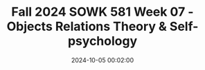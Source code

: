 ---
layout: single_presentation
name: fall-2024-sowk-581-week-07-objects-relations-theory-self-psychology.md
title: "Fall 2024 SOWK 581 Week 07 - Objects Relations Theory & Self-psychology"
date:  2024-10-05 00:02:00
presentation_id: viqzPr
permalink: /viqzPr/
redirect_from:
  - /presentations/viqzPr/fall-2024-sowk-581-week-07-objects-relations-theory-self-psychology
slides: 
  - slide_name: deck-viqzPr-large-0.jpeg
    slide_alt: "Silhouette of a person with icons (brain, film, heart) above. Text: 'Objects Relations Theory & Self-Psychology, Week 07.' Bottom text: 'Jacob Campbell, Ph.D., LICSW, Heritage University, SOWK 581.'"
  - slide_name: deck-viqzPr-large-1.jpeg
    slide_alt: "Presentation slide displaying a 'Week 07 Agenda' with topics listed: psychosocial assessment, object relations theory, self-psychology components, empathetic responding, and ADHD diagnosis."
  - slide_name: deck-viqzPr-large-2.jpeg
    slide_alt: "Three monthly calendars (October, November, December) display due dates and events. October 20 is 'Intervention Plan Presentation Due.' November highlights on 2, 16, 28-29. December 8 marks 'Classes End, Case Study Paper Due.' Title: 'Psychosocial Assessment.'"
  - slide_name: deck-viqzPr-large-3.jpeg
    slide_alt: "Title: Psychosocial AssessmentObject: Text slideAction: Describes psychosocial assessment assignment for SOWK 581Context: Instructions include evaluating cultural factors, using the 'Case of Vincent' exemplar, and referring to text by Cooper and Lesser (2022)."
  - slide_name: deck-viqzPr-large-4.jpeg
    slide_alt: "A slide titled 'Psychosocial Assessment' contains a table with two columns: 'Description' and 'Highly Developed.' The table lists criteria like cultural factors, documentation, and client needs, each with detailed explanations."
  - slide_name: deck-viqzPr-large-5.jpeg
    slide_alt: "Slide titled 'Five Assumptions of Time Limited Dynamic Psychotherapy' from a presentation. Contains detailed text summarizing key assumptions, including past learning, present maintenance of patterns, reenactment in therapy, dyadic therapeutic relationship, and child-focus in patterns."
  - slide_name: deck-viqzPr-large-6.jpeg
    slide_alt: "A black bowl holds colorful, stylized fruit. Text reads: 'Object Relation Theory, Example of youth M,' listing: 'Acts to self, Expectations of others' reactions, Actions of others towards self, Acts of the self towards the self' (Cooper & Granucci Lesser, 2022)."
  - slide_name: deck-viqzPr-large-7.jpeg
    slide_alt: "The slide presents an overview of 'Self-Psychology,' detailing the concept of the self and selfobject needs. Key points include mirroring, idealization, and twinship as essential psychological functions. (Cooper & Granucci Lesser, 2022)"
  - slide_name: deck-viqzPr-large-8.jpeg
    slide_alt: "Slide displays text outlining the 'Role of the Therapist in Self-Psychology.' It discusses patients' feelings, self-soothing abilities, and optimal frustration, reframed as 'optimal responsiveness.' Authored by Cooper & Granucci Lesser, 2022."
  - slide_name: deck-viqzPr-large-9.jpeg
    slide_alt: "Text slide featuring a white background with bold black text: 'Every aspect of self-psychology as a therapeutic approach is framed within the context of empathy.' Reference: (Cooper & Granucci Lesser, 2022)."
  - slide_name: deck-viqzPr-large-10.jpeg
    slide_alt: "The presentation slide features a text box listing four parts of empathetic communication: perspective taking, non-judgment, recognizing emotions, and emotional communication. It cites Wiseman (2007)."
  - slide_name: deck-viqzPr-large-11.jpeg
    slide_alt: "Slide with the title 'Levels of Empathetic Responding' by Hepworth et al., 2022. Text describes 'Reciprocal Empathy' focusing on clients' feelings and 'Surface empathy,' reflecting clients' expressed feelings. A car icon is present."
  - slide_name: deck-viqzPr-large-12.jpeg
    slide_alt: "Slide displays text about 'Practice with Empathetic Responding.' The scenario involves Jamal, a 16-year-old, who moved after his parents' divorce, facing academic and emotional challenges. Context: social worker support."
  - slide_name: deck-viqzPr-large-13.jpeg
    slide_alt: "**Slide Title: Practice with Empathetic Responding****Object:** Text detailing a scenario.**Action:** Describes a case study exercise.**Context:** **- Client:** Sarah, a 35-year-old survivor of domestic violence, feeling conflicted after leaving an abusive relationship.**- Social Worker:** A case manager at a domestic violence shelter, tasked with providing emotional support and safety planning for Sarah's future."
  - slide_name: deck-viqzPr-large-14.jpeg
    slide_alt: "Slide with text describing a scenario for practicing empathetic responding. **Heading**: Practice with Empathetic Responding  **Subheading**: Jasmine, 17 years old  **Text**: - **Client**: Jasmine is a high school student who recently experienced the sudden death of her best friend in a car accident, struggling with grief and guilt.- **Social Worker**: A therapist at a local counseling agency with a positive rapport with Jasmine, aims to support her in expressing emotions after her friend’s death."
  - slide_name: deck-viqzPr-large-15.jpeg
    slide_alt: "**Object**: Slide on ADHD diagnosis  **Action**: Presents information  **Context**: Text-rich presentation format**Text Transcription**:- Title: 'Examining Diagnosis of ADHD'- Subtitle: 'Review criteria in the DSM-5-TR and Small Group Discussion of relationship with Self-Psychology'- Content: 'When a child is not able to make sense of her experiences, and there is additionally a discordance between the personal meanings the child ascribes to her experiences and the beliefs others (including parents, family members, and educators) have about the child's experiences, the child becomes vulnerable to problems ranging from struggles with self-esteem to disorders of the self. Treatment of children with learning disorders from a self-psychological perspective revolves around the centrality of the child's self-experience. This includes working with children (and their caregivers) to identify the development of maladaptive defenses before they become part of the structure of the personality.'- Citation: '(Cooper & Granucci Lesser, 2022, p. 100)'"
presentation_description_md: >
  Week%20seven%20is%20synchronous%20class%20week,%20with%20an%20in-person%20session%20on%20Saturday%20(10/05/27).%20Having%20spent%20time%20in%20class%20looking%20at%20the%20theoretical%20basis%20of%20an%20integrated%20approach%20to%20clinical%20practice,%20the%20assessment%20process,%20biopsychosocial%20assessments,%20the%20DSM-5-TR,%20and%20multicultural%20practice,%20we%20will%20focus%20more%20on%20specific%20practice%20implementations%20within%20the%20integrated%20approach.%20This%20week's%20readings%20include%20two%20chapters%20of%20the%20Cooper%20and%20Granucci%20Lesser%20(2022)%20with%20two%20relational%20psychodynamic%20models,%20object%20relations%20theory%20and%20self-psychology.%0A%0AThe%20learning%20objectives%20this%20week%20include%0A%0A-%20Develop%20an%20appreciation%20of%20the%20evolution%20of%20relational%20psychodynamic%20models%0A-%20Understand%20the%20concepts%20of%20object%20relations%20and%20self-object%0A-%20Discuss%20the%20concept%20of%20trauma%20bonding%0A-%20Apply%20self-psychology%20to%20a%20brief%20group%20intervention%0A-%20Develop%20the%20context%20of%20attachment%20theory%0A-%20Learn%20a%20simple%20model%20for%20sharing%20about%20the%20functions%20of%20the%20brain%0A%0AAgenda%0A-%20Discuss%20the%20psychosocial%20assessment%20assignment%0A-%20Example%20of%20understanding%20and%20applying%20object%20relation%20theory%20to%20a%20client%0A-%20Reviewing%20components%20of%20self-psychology%0A-%20Empathetic%20responding%20practice%0A-%20Examining%20the%20diagnosis%20of%20ADHD
downloadable_slides: deck-viqzPr.pdf
slides_count: 16
header:
  teaser: deck-viqzPr-thumb-0.jpeg
presentation_video: 
location: "Heritage University"
tags:
  - Heritage University
  - MSW Program
  - SOWK 581
---